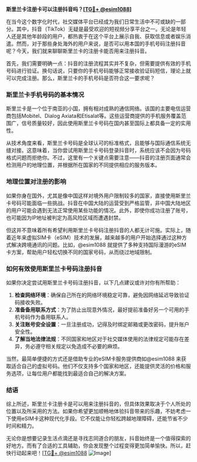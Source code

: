 **斯里兰卡注册卡可以注册抖音吗？[[TG💪+ @esim1088](https://t.me/s/esim1088)]**

在当今这个数字化时代，社交媒体平台已经成为我们日常生活中不可或缺的一部分。其中，抖音（TikTok）无疑是最受欢迎的短视频分享平台之一。无论是年轻人还是其他年龄段的用户，都热衷于在这个平台上展示自我、获取信息或者娱乐消遣。然而，对于那些身处海外的用户来说，是否可以用本国的手机号码注册抖音呢？今天，我们就来聊聊斯里兰卡的注册卡能否用来注册抖音。

首先，我们需要明确一点：抖音的注册流程其实并不复杂，但需要提供有效的手机号码进行验证。换句话说，只要你的手机号码能够正常接收验证码短信，理论上就可以完成注册。那么，斯里兰卡的手机号码是否符合这一要求呢？

### 斯里兰卡手机号码的基本情况

斯里兰卡是一个位于南亚的小国，拥有相对成熟的通信网络。该国的主要电信运营商包括Mobitel、Dialog Axiata和Etisalat等。这些运营商提供的手机服务覆盖范围广，信号质量较好，因此使用斯里兰卡号码在国内甚至国际上都具备一定的实用性。

从技术角度来看，斯里兰卡号码是全球认可的标准格式，且能够与国际通信系统无缝对接。这意味着，当你尝试用斯里兰卡号码登录抖音时，系统应该不会因为号码格式问题而拒绝你。不过，这里有一个关键点需要注意——抖音的注册页面通常会检测用户的地理位置，并根据所在国家的不同提供相应的服务版本。

### 地理位置对注册的影响

如果你身在国外，尤其是像中国这样对境外用户限制较多的国家，直接使用斯里兰卡号码可能面临一些挑战。抖音在中国大陆的运营受到严格监管，非中国大陆地区的用户可能会遇到无法正常使用某些功能的情况。此外，即使你成功注册了账号，也可能因为IP地址被判定为高风险区域而遭遇封禁。

但这并不意味着所有希望利用斯里兰卡号码注册抖音的人都无计可施。实际上，随着近年来虚拟SIM卡（eSIM）技术的发展，越来越多的用户开始选择通过这种方式解决跨境通讯的问题。比如，@esim1088 就提供了多种支持国际漫游的eSIM卡方案，帮助用户轻松切换不同的国家号码，从而绕过地域限制。

### 如何有效使用斯里兰卡号码注册抖音

如果你决定尝试用斯里兰卡号码注册抖音，以下几点建议或许对你有所帮助：

1. **检查网络环境**：确保自己所在的网络环境稳定可靠，避免因网络延迟导致验证码接收失败。
2. **准备备用联系方式**：为了防止出现意外情况，最好提前准备好另一个可用的手机号码作为备用联系人。
3. **关注账号安全设置**：一旦注册成功，记得及时绑定邮箱或更改密码，提升账户安全性。
4. **了解当地法律法规**：不同国家和地区对于社交媒体使用的法律规定可能存在差异，务必遵守相关规定以免造成不必要的麻烦。

当然，最简单便捷的方式还是借助专业的eSIM卡服务提供商如@esim1088 来获取适合自己的虚拟号码。他们不仅支持多个国家和地区，还能提供灵活的价格和服务选项，让每位用户都能找到最适合自己的解决方案。

### 结语

综上所述，斯里兰卡注册卡是可以用来注册抖音的，但具体效果取决于个人所处的位置以及所采用的方法。如果你希望更加顺畅地体验抖音带来的乐趣，不妨考虑一下使用eSIM卡这种现代化手段。它不仅能让你轻松跨越地理障碍，还能节省不少时间和精力。

无论你是想要记录生活点滴还是寻找志同道合的朋友，抖音始终是一个值得探索的好地方。而有了合适的工具辅助，你会发现整个过程变得更加简单愉快。所以，赶快行动起来吧！[[TG💪+ @esim1088](https://t.me/s/esim1088) ![Image](https://i.postimg.cc/4NQfJmqS/Snipaste-2025-05-13-00-14-12.png)]